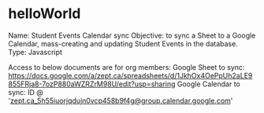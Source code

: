 # helloWorld

Name: Student Events Calendar sync
Objective: to sync a Sheet to a Google Calendar, mass-creating and updating Student Events in the database. 
Type: Javascript

Access to below documents are for org members:
Google Sheet to sync: https://docs.google.com/a/zept.ca/spreadsheets/d/1JkhOx4OePpUh2aLE9855FRja8-7ozP880aWZRZrM98U/edit?usp=sharing
Google Calendar to sync: ID @ 'zept.ca_5h55iuorjqdujn0vcp458b9f4g@group.calendar.google.com'
